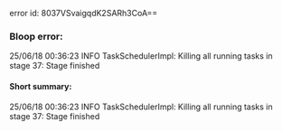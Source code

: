 error id: 8037VSvaigqdK2SARh3CoA==
### Bloop error:

25/06/18 00:36:23 INFO TaskSchedulerImpl: Killing all running tasks in stage 37: Stage finished
#### Short summary: 

25/06/18 00:36:23 INFO TaskSchedulerImpl: Killing all running tasks in stage 37: Stage finished